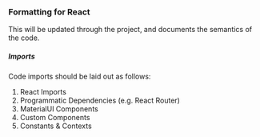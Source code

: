 ### Formatting for React
This will be updated through the project, and documents the semantics of the code.<br>
##### Imports
Code imports should be laid out as follows:
    <ol>
        <li>React Imports
        <li>Programmatic Dependencies (e.g. React Router)
        <li>MaterialUI Components
        <li>Custom Components
        <li>Constants & Contexts
    </ol>
